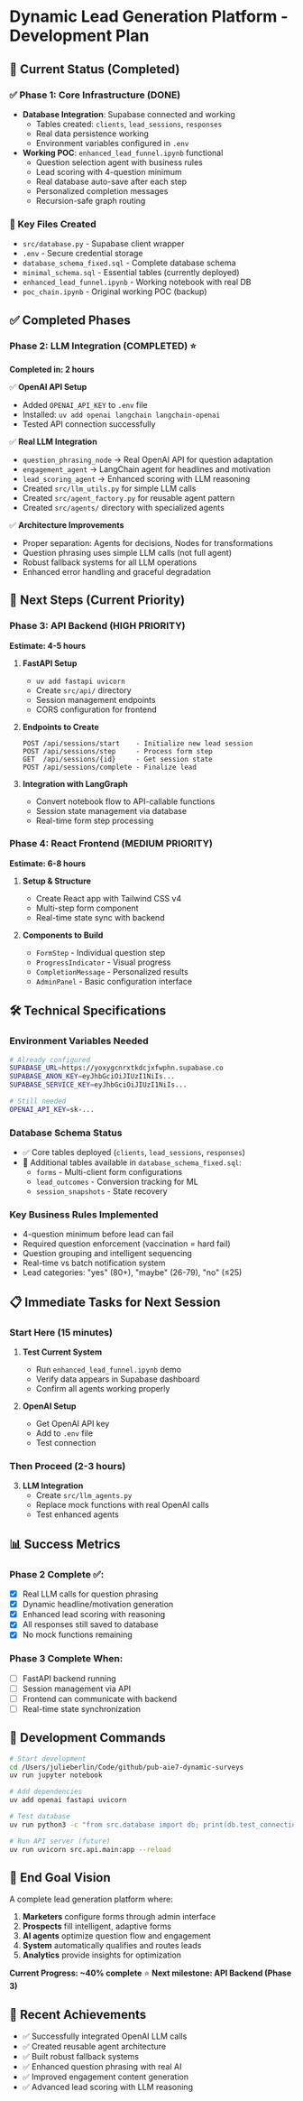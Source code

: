 # Dynamic Lead Generation Platform - Development Plan

## 🎯 Current Status (Completed)

### ✅ Phase 1: Core Infrastructure (DONE)
- **Database Integration**: Supabase connected and working
  - Tables created: `clients`, `lead_sessions`, `responses`
  - Real data persistence working
  - Environment variables configured in `.env`
- **Working POC**: `enhanced_lead_funnel.ipynb` functional
  - Question selection agent with business rules
  - Lead scoring with 4-question minimum
  - Real database auto-save after each step
  - Personalized completion messages
  - Recursion-safe graph routing

### 📁 Key Files Created
- `src/database.py` - Supabase client wrapper
- `.env` - Secure credential storage
- `database_schema_fixed.sql` - Complete database schema
- `minimal_schema.sql` - Essential tables (currently deployed)
- `enhanced_lead_funnel.ipynb` - Working notebook with real DB
- `poc_chain.ipynb` - Original working POC (backup)

## ✅ Completed Phases

### Phase 2: LLM Integration (COMPLETED) ⭐
**Completed in: 2 hours**

✅ **OpenAI API Setup**
   - Added `OPENAI_API_KEY` to `.env` file
   - Installed: `uv add openai langchain langchain-openai`
   - Tested API connection successfully

✅ **Real LLM Integration**
   - `question_phrasing_node` → Real OpenAI API for question adaptation
   - `engagement_agent` → LangChain agent for headlines and motivation
   - `lead_scoring_agent` → Enhanced scoring with LLM reasoning
   - Created `src/llm_utils.py` for simple LLM calls
   - Created `src/agent_factory.py` for reusable agent pattern
   - Created `src/agents/` directory with specialized agents

✅ **Architecture Improvements**
   - Proper separation: Agents for decisions, Nodes for transformations
   - Question phrasing uses simple LLM calls (not full agent)
   - Robust fallback systems for all LLM operations
   - Enhanced error handling and graceful degradation

## 🚀 Next Steps (Current Priority)

### Phase 3: API Backend (HIGH PRIORITY)
**Estimate: 4-5 hours**

1. **FastAPI Setup**
   - `uv add fastapi uvicorn`
   - Create `src/api/` directory
   - Session management endpoints
   - CORS configuration for frontend

2. **Endpoints to Create**
   ```
   POST /api/sessions/start    - Initialize new lead session
   POST /api/sessions/step     - Process form step
   GET  /api/sessions/{id}     - Get session state
   POST /api/sessions/complete - Finalize lead
   ```

3. **Integration with LangGraph**
   - Convert notebook flow to API-callable functions
   - Session state management via database
   - Real-time form step processing

### Phase 4: React Frontend (MEDIUM PRIORITY)
**Estimate: 6-8 hours**

1. **Setup & Structure**
   - Create React app with Tailwind CSS v4
   - Multi-step form component
   - Real-time state sync with backend

2. **Components to Build**
   - `FormStep` - Individual question step
   - `ProgressIndicator` - Visual progress
   - `CompletionMessage` - Personalized results
   - `AdminPanel` - Basic configuration interface

## 🛠️ Technical Specifications

### Environment Variables Needed
```bash
# Already configured
SUPABASE_URL=https://yoxygcnrxtkdcjxfwphn.supabase.co
SUPABASE_ANON_KEY=eyJhbGciOiJIUzI1NiIs...
SUPABASE_SERVICE_KEY=eyJhbGciOiJIUzI1NiIs...

# Still needed
OPENAI_API_KEY=sk-...
```

### Database Schema Status
- ✅ Core tables deployed (`clients`, `lead_sessions`, `responses`)
- 🔄 Additional tables available in `database_schema_fixed.sql`:
  - `forms` - Multi-client form configurations
  - `lead_outcomes` - Conversion tracking for ML
  - `session_snapshots` - State recovery

### Key Business Rules Implemented
- 4-question minimum before lead can fail
- Required question enforcement (vaccination = hard fail)
- Question grouping and intelligent sequencing
- Real-time vs batch notification system
- Lead categories: "yes" (80+), "maybe" (26-79), "no" (≤25)

## 📋 Immediate Tasks for Next Session

### Start Here (15 minutes)
1. **Test Current System**
   - Run `enhanced_lead_funnel.ipynb` demo
   - Verify data appears in Supabase dashboard
   - Confirm all agents working properly

2. **OpenAI Setup**
   - Get OpenAI API key
   - Add to `.env` file
   - Test connection

### Then Proceed (2-3 hours)
3. **LLM Integration**
   - Create `src/llm_agents.py`
   - Replace mock functions with real OpenAI calls
   - Test enhanced agents

## 📊 Success Metrics

### Phase 2 Complete ✅:
- [x] Real LLM calls for question phrasing
- [x] Dynamic headline/motivation generation
- [x] Enhanced lead scoring with reasoning
- [x] All responses still saved to database
- [x] No mock functions remaining

### Phase 3 Complete When:
- [ ] FastAPI backend running
- [ ] Session management via API
- [ ] Frontend can communicate with backend
- [ ] Real-time state synchronization

## 🔧 Development Commands

```bash
# Start development
cd /Users/julieberlin/Code/github/pub-aie7-dynamic-surveys
uv run jupyter notebook

# Add dependencies
uv add openai fastapi uvicorn

# Test database
uv run python3 -c "from src.database import db; print(db.test_connection())"

# Run API server (future)
uv run uvicorn src.api.main:app --reload
```

## 🎯 End Goal Vision

A complete lead generation platform where:
1. **Marketers** configure forms through admin interface
2. **Prospects** fill intelligent, adaptive forms
3. **AI agents** optimize question flow and engagement
4. **System** automatically qualifies and routes leads
5. **Analytics** provide insights for optimization

**Current Progress: ~40% complete** ⭐
**Next milestone: API Backend (Phase 3)**

## 🎉 Recent Achievements

- ✅ Successfully integrated OpenAI LLM calls
- ✅ Created reusable agent architecture
- ✅ Built robust fallback systems
- ✅ Enhanced question phrasing with real AI
- ✅ Improved engagement content generation
- ✅ Advanced lead scoring with LLM reasoning
